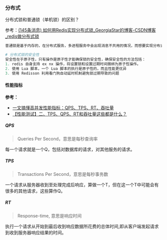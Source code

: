 ### 分布式

分布式锁和普通锁（单机锁）的区别？

参考：[(145条消息) 如何用Redis实现分布式锁_GeorgiaStar的博客-CSDN博客_redis做分布式锁](https://blog.csdn.net/fuzhongmin05/article/details/119251590)

```python
普通锁是基于内存的，在分布式服务，多进程服务中会出现消息不共用的情况，而想要实现分布式锁，必须借助一个外部系统，所有进程都去这个系统上申请加锁。分布式锁可以使用redis实现

# 分布式锁的安全性
安全性在于原子性，只有操作是原子性才能确保锁的安全性，确保安全性的方法包括：
1. redis 自身支持 ex nx 操作，将设置锁和设置过期时间捆绑为原子性操作。
2. 使用 Lua 脚本，一个 Lua 脚本的执行是原子性的，而且性能更优异
3. 使用 Redisson 利用看门狗自动延时机制避免锁过期导致的问题
```



#### 性能指标

**参考：**

- [一文搞懂高并发性能指标：QPS、TPS、RT、吞吐量](https://www.toutiao.com/article/6762822597005541891/?wid=1676947231699) 
- [【性能测试】二、TPS、QPS、RT和吞吐量这些都是什么？](https://developer.aliyun.com/article/1054690) 

##### QPS 

> Queries Per Second，意思是每秒查询率

每一个请求就是一个Q，包括对数据库的请求，对其他服务的请求。

##### TPS

> Transactions Per Second，意思是每秒事务数

一个请求从服务器收到至处理完成后响应，算做一个T，但在这一个T中可能会有很多的其他请求，这些算作Q。

##### RT

> Response-time, 意思是响应时间

执行一个请求从开始到最后收到响应数据所花费的总体时间,即从客户端发起请求到收到服务器响应结果的时间。
